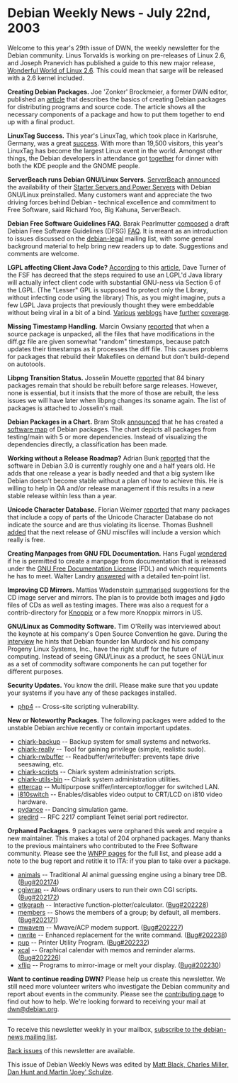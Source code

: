 
Debian Weekly News - July 22nd, 2003
====================================


Welcome to this year's 29th issue of DWN, the weekly newsletter for the
Debian community. Linus Torvalds is working on pre-releases of Linux 2.6,
and Joseph Pranevich has published a guide to this new major release, [Wonderful World of Linux 2.6](http://www.kniggit.net/wwol26.html).
This could mean that sarge will be released with a 2.6 kernel included.


**Creating Debian Packages.** Joe 'Zonker' Brockmeier, a
former DWN editor, published an [article](http://www-106.ibm.com/developerworks/linux/library/l-debpkg.html) that describes the basics of creating Debian packages for
distributing programs and source code. The article shows all the necessary
components of a package and how to put them together to end up with a final
product.


**LinuxTag Success.** This year's LinuxTag, which took place
in Karlsruhe, Germany, was a great [success](http://slashdot.org/article.pl?sid=03/07/15/018235). With
more than 19,500 visitors, this year's LinuxTag has become the largest Linux
event in the world. Amongst other things, the Debian developers in attendance
got [together](http://dot.kde.org/1058415564/) for dinner with
both the KDE people and the GNOME people.


**ServerBeach runs Debian GNU/Linux Servers.** [ServerBeach](http://www.serverbeach.com/) [announced](http://thewhir.com/marketwatch/ser071603.cfm) the
availability of their [Starter Servers
and Power Servers](http://www.serverbeach.com/catalog/debian_servers.php) with Debian GNU/Linux preinstalled. Many customers want
and appreciate the two driving forces behind Debian - technical excellence and
commitment to Free Software, said Richard Yoo, Big Kahuna, ServerBeach.


**Debian Free Software Guidelines FAQ.** Barak Pearlmutter [composed](https://lists.debian.org/debian-legal-0307/msg00122.html) a
draft Debian Free Software Guidelines (DFSG) [FAQ](https://people.debian.org/~bap/dfsg-faq.html). It is meant as an
introduction to issues discussed on the [debian-legal](https://lists.debian.org/debian-legal/) mailing list,
with some general background material to help bring new readers up to date.
Suggestions and comments are welcome.


**LGPL affecting Client Java Code?** [According](http://slashdot.org/developers/03/07/17/2257224.shtml) to
this [article](http://article.gmane.org/gmane.comp.jakarta.poi.devel/5900),
Dave Turner of the FSF has decreed that the steps required to use
an LGPL'd Java library will actually infect client code with substantial
GNU-ness via Section 6 of the LGPL. (The "Lesser" GPL is supposed to protect
only the Library, without infecting code using the library) This, as you might
imagine, puts a few LGPL Java projects that previously thought they were
embeddable without being viral in a bit of a bind. [Various](http://linuxintegrators.com/hl30/blog/general/?permalink=LGPL+clarification.html) [weblogs](http://www.rollerweblogger.org/page/roller/20030716#for_java_lgpl_is_viral) have [further](http://www.intertwingly.net/blog/1519.html) [coverage](http://radio.weblogs.com/0122027/2003/07/16.html#a56).


**Missing Timestamp Handling.** Marcin Owsiany [reported](https://lists.debian.org/debian-devel-0307/msg01258.html)
that when a source package is unpacked, all the files that have modifications
in the diff.gz file are given somewhat "random" timestamps, because patch
updates their timestamps as it processes the diff file. This causes problems
for packages that rebuild their Makefiles on demand but don't build-depend on
autotools.


**Libpng Transition Status.** Josselin Mouette [reported](https://lists.debian.org/debian-devel-0307/msg01271.html)
that 84 binary packages remain that should be rebuilt before sarge
releases. However, none is essential, but it insists that the more of those
are rebuilt, the less issues we will have later when libpng changes its soname
again. The list of packages is attached to Josselin's mail.


**Debian Packages in a Chart.** Bram Stolk [announced](https://lists.debian.org/debian-devel-0307/msg01302.html)
that he has created a [software map](http://home.sara.nl/~bram/debchart.png) of Debian packages. The chart depicts all packages from
testing/main with 5 or more dependencies. Instead of visualizing the
dependencies directly, a classification has been made.


**Working without a Release Roadmap?** Adrian Bunk [reported](https://lists.debian.org/debian-devel-0307/msg01402.html)
that the software in Debian 3.0 is currently roughly one and a half years old.
He adds that one release a year is badly needed and that a big system like
Debian doesn't become stable without a plan of how to achieve this. He is
willing to help in QA and/or release management if this results in a new
stable release within less than a year.


**Unicode Character Database.** Florian Weimer [reported](https://lists.debian.org/debian-legal-0307/msg00056.html)
that many packages that include a copy of parts of the Unicode Character
Database do not indicate the source and are thus violating its license.
Thomas Bushnell [added](https://lists.debian.org/debian-legal-0307/msg00071.html) that
the next release of GNU miscfiles will include a version which really is
free.


**Creating Manpages from GNU FDL Documentation.** Hans Fugal
[wondered](https://lists.debian.org/debian-legal-0307/msg00106.html)
if he is permitted to create a manpage from documentation that is released
under the [GNU Free
Documentation License](https://www.gnu.org/copyleft/fdl.html) (FDL) and which requirements he has to meet. Walter
Landry [answered](https://lists.debian.org/debian-legal-0307/msg00108.html) with a detailed ten-point list.


**Improving CD Mirrors.** Mattias Wadenstein [summarised](https://lists.debian.org/debian-cd-0307/msg00030.html)
suggestions for the CD image server and mirrors. The plan is to provide both
images and jigdo files of CDs as well as testing images. There was also a
request for a contrib-directory for [Knoppix](http://www.knopper.net/knoppix/) or a few more Knoppix
mirrors in US.


**GNU/Linux as Commodity Software.** Tim O'Reilly was
interviewed about the keynote at his company's Open Source Convention he gave.
During the [interview](http://www.idg.com.sg/idgwww.nsf/unidlookup/363EE97CE7BBBBD848256D59000986BF?OpenDocument) he hints that Debian founder Ian Murdock and his company Progeny
Linux Systems, Inc., have the right stuff for the future of computing.
Instead of seeing GNU/Linux as a product, he sees GNU/Linux as a set of
commodity software components he can put together for different purposes.


**Security Updates.** You know the drill. Please make sure
that you update your systems if you have any of these packages installed.


* [php4](https://www.debian.org/security/2003/dsa-351) --
 Cross-site scripting vulnerability.


**New or Noteworthy Packages.** The following packages were
added to the unstable Debian archive recently or contain important updates.


* [chiark-backup](https://packages.debian.org/unstable/utils/chiark-backup)
 -- Backup system for small systems and networks.
* [chiark-really](https://packages.debian.org/unstable/admin/chiark-really)
 -- Tool for gaining privilege (simple, realistic sudo).
* [chiark-rwbuffer](https://packages.debian.org/unstable/utils/chiark-rwbuffer)
 -- Readbuffer/writebuffer: prevents tape drive seesawing, etc.
* [chiark-scripts](https://packages.debian.org/unstable/admin/chiark-scripts)
 -- Chiark system administration scripts.
* [chiark-utils-bin](https://packages.debian.org/unstable/utils/chiark-utils-bin)
 -- Chiark system administration utilities.
* [ettercap](https://packages.debian.org/unstable/net/ettercap)
 -- Multipurpose sniffer/interceptor/logger for switched LAN.
* [i810switch](https://packages.debian.org/unstable/utils/i810switch)
 -- Enables/disables video output to CRT/LCD on i810 video hardware.
* [pydance](https://packages.debian.org/unstable/games/pydance)
 -- Dancing simulation game.
* [sredird](https://packages.debian.org/unstable/comm/sredird)
 -- RFC 2217 compliant Telnet serial port redirector.


**Orphaned Packages.** 9 packages were orphaned this week and
require a new maintainer. This makes a total of 204 orphaned packages. Many
thanks to the previous maintainers who contributed to the Free Software
community. Please see the [WNPP pages](https://www.debian.org/devel/wnpp/) for
the full list, and please add a note to the bug report and retitle it to ITA:
if you plan to take over a package.


* [animals](https://packages.debian.org/unstable/games/animals)
 -- Traditional AI animal guessing engine using a binary tree DB.
 ([Bug#202174](https://bugs.debian.org/202174))
* [cgiwrap](https://packages.debian.org/unstable/web/cgiwrap)
 -- Allows ordinary users to run their own CGI scripts.
 ([Bug#202172](https://bugs.debian.org/202172))
* [gtkgraph](https://packages.debian.org/unstable/math/gtkgraph)
 -- Interactive function-plotter/calculator.
 ([Bug#202228](https://bugs.debian.org/202228))
* [members](https://packages.debian.org/unstable/admin/members)
 -- Shows the members of a group; by default, all members.
 ([Bug#202171](https://bugs.debian.org/202171))
* [mwavem](https://packages.debian.org/unstable/utils/mwavem)
 -- Mwave/ACP modem support.
 ([Bug#202227](https://bugs.debian.org/202227))
* [nwrite](https://packages.debian.org/unstable/utils/nwrite)
 -- Enhanced replacement for the write command.
 ([Bug#202238](https://bugs.debian.org/202238))
* [pup](https://packages.debian.org/unstable/utils/pup)
 -- Printer Utility Program.
 ([Bug#202232](https://bugs.debian.org/202232))
* [xcal](https://packages.debian.org/unstable/misc/xcal)
 -- Graphical calendar with memos and reminder alarms.
 ([Bug#202226](https://bugs.debian.org/202226))
* [xflip](https://packages.debian.org/unstable/games/xflip)
 -- Programs to mirror-image or melt your display.
 ([Bug#202230](https://bugs.debian.org/202230))


**Want to continue reading DWN?** Please help us create this
newsletter. We still need more volunteer writers who investigate the Debian
community and report about events in the community. Please see the [contributing page](https://www.debian.org/News/weekly/contributing) to find out how
to help. We're looking forward to receiving your mail at [dwn@debian.org](mailto:dwn@debian.org).




---



 To receive this newsletter weekly in your mailbox, [subscribe to the debian-news mailing list](https://lists.debian.org/debian-news/).



[Back issues](https://www.debian.org/News/weekly/) of this newsletter are available.



This issue of Debian Weekly News was edited by [Matt Black, Charles Miller, Dan Hunt and Martin 'Joey' Schulze](mailto:dwn@debian.org).




